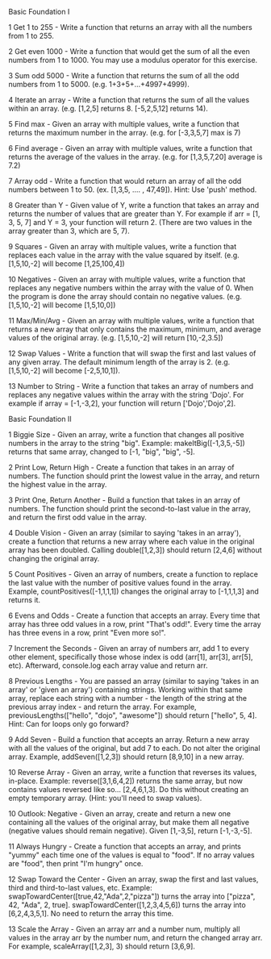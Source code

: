 Basic Foundation I

1 Get 1 to 255 - Write a function that returns an array with all the numbers from 1 to 255.


2 Get even 1000 - Write a function that would get the sum of all the even numbers from 1 to 1000.  You may use a modulus operator for this exercise.

3 Sum odd 5000 - Write a function that returns the sum of all the odd numbers from 1 to 5000. (e.g. 1+3+5+...+4997+4999).

4 Iterate an array - Write a function that returns the sum of all the values within an array. (e.g. [1,2,5] returns 8. [-5,2,5,12] returns 14).

5 Find max - Given an array with multiple values, write a function that returns the maximum number in the array. (e.g. for [-3,3,5,7] max is 7)

6 Find average - Given an array with multiple values, write a function that returns the average of the values in the array. (e.g. for [1,3,5,7,20] average is 7.2)

7 Array odd - Write a function that would return an array of all the odd numbers between 1 to 50. (ex. [1,3,5, .... , 47,49]). Hint: Use 'push' method.

8 Greater than Y - Given value of Y, write a function that takes an array and returns the number of values that are greater than Y. For example if arr = [1, 3, 5, 7] and Y = 3, your function will return 2. (There are two values in the array greater than 3, which are 5, 7).

9 Squares - Given an array with multiple values, write a function that replaces each value in the array with the value squared by itself. (e.g. [1,5,10,-2] will become [1,25,100,4])

10 Negatives - Given an array with multiple values, write a function that replaces any negative numbers within the array with the value of 0. When the program is done the array should contain no negative values. (e.g. [1,5,10,-2] will become [1,5,10,0])

11 Max/Min/Avg - Given an array with multiple values, write a function that returns a new array that only contains the maximum, minimum, and average values of the original array. (e.g. [1,5,10,-2] will return [10,-2,3.5])

12 Swap Values - Write a function that will swap the first and last values of any given array. The default minimum length of the array is 2. (e.g. [1,5,10,-2] will become [-2,5,10,1]).

13 Number to String - Write a function that takes an array of numbers and replaces any negative values within the array with the string 'Dojo'. For example if array = [-1,-3,2], your function will return ['Dojo','Dojo',2].










Basic Foundation II

1 Biggie Size - Given an array, write a function that changes all positive numbers in the array to the string "big".  Example: makeItBig([-1,3,5,-5]) returns that same array, changed to [-1, "big", "big", -5].

2 Print Low, Return High - Create a function that takes in an array of numbers.  The function should print the lowest value in the array, and return the highest value in the array.

3 Print One, Return Another - Build a function that takes in an array of numbers.  The function should print the second-to-last value in the array, and return the first odd value in the array.

4 Double Vision - Given an array (similar to saying 'takes in an array'), create a function that returns a new array where each value in the original array has been doubled.  Calling double([1,2,3]) should return [2,4,6] without changing the original array.

5 Count Positives - Given an array of numbers, create a function to replace the last value with the number of positive values found in the array.  Example, countPositives([-1,1,1,1]) changes the original array to [-1,1,1,3] and returns it.

6 Evens and Odds - Create a function that accepts an array.  Every time that array has three odd values in a row, print "That's odd!".  Every time the array has three evens in a row, print "Even more so!".

7 Increment the Seconds - Given an array of numbers arr, add 1 to every other element, specifically those whose index is odd (arr[1], arr[3], arr[5], etc).  Afterward, console.log each array value and return arr.

8 Previous Lengths - You are passed an array (similar to saying 'takes in an array' or 'given an array') containing strings.  Working within that same array, replace each string with a number - the length of the string at the previous array index - and return the array.  For example, previousLengths(["hello", "dojo", "awesome"]) should return ["hello", 5, 4]. Hint: Can for loops only go forward?

9 Add Seven - Build a function that accepts an array. Return a new array with all the values of the original, but add 7 to each. Do not alter the original array.  Example, addSeven([1,2,3]) should return [8,9,10] in a new array.

10 Reverse Array - Given an array, write a function that reverses its values, in-place.  Example: reverse([3,1,6,4,2]) returns the same array, but now contains values reversed like so... [2,4,6,1,3].  Do this without creating an empty temporary array.  (Hint: you'll need to swap values).

10 Outlook: Negative - Given an array, create and return a new one containing all the values of the original array, but make them all negative (negative values should remain negative). Given [1,-3,5], return [-1,-3,-5].

11 Always Hungry - Create a function that accepts an array, and prints "yummy" each time one of the values is equal to "food".  If no array values are "food", then print "I'm hungry" once.

12 Swap Toward the Center - Given an array, swap the first and last values, third and third-to-last values, etc.  Example: swapTowardCenter([true,42,"Ada",2,"pizza"]) turns the array into ["pizza", 42, "Ada", 2, true].  swapTowardCenter([1,2,3,4,5,6]) turns the array into [6,2,4,3,5,1].  No need to return the array this time.

13 Scale the Array - Given an array arr and a number num, multiply all values in the array arr by the number num, and return the changed array arr.  For example, scaleArray([1,2,3], 3) should return [3,6,9].